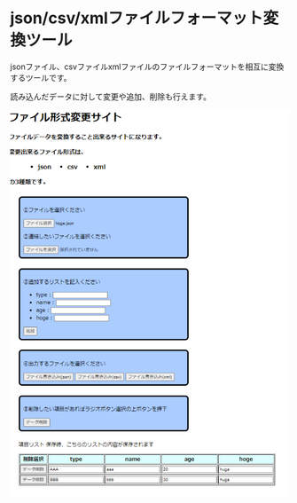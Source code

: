 # json/csv/xmlファイルフォーマット変換ツール

jsonファイル、csvファイルxmlファイルのファイルフォーマットを相互に変換するツールです。

読み込んだデータに対して変更や追加、削除も行えます。

![sampleImg](https://github.com/Elsammit/jsonReadWriteApplication/blob/master/sample/sampleImg.png)
